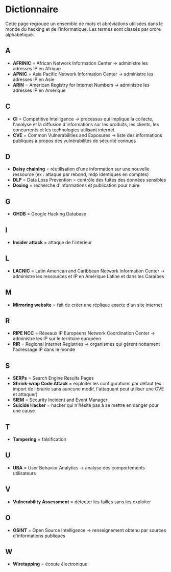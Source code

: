 # Dictionnaire

Cette page regroupe un ensemble de mots et abréviations utilisées dans le monde du hacking et de l'informatique.  Les termes sont classés par ordre alphabétique.  

## A

 * **AFRINIC** = African Network Information Center -> administre les adresses IP en Afrique
 * **APNIC** = Asia Pacific Network Information Center -> administre les adresses IP en Asie
 * **ARIN** = American Registry for Internet Numbers -> administre les adresses IP en Amérique

## C

* **CI** = Competitive Intelligence -> processus qui implique la collecte, l'analyse et la diffusion d'informations sur les produits, les clients, les concurrents et les technologies utilisant internet
* **CVE** = Common Vulnerabilities and Exposures -> liste des informations publiques à propos des vulnérabilités de sécurité connues

## D

* **Daisy chaining** = réutilisation d'une information sur une nouvelle ressource (ex : attaque par rebond, mdp identiques en comptes)
* **DLP** = Data Loss Prevention = contrôle des fuites des données sensibles
* **Doxing** = recherche d'informations et publication pour nuire

## G

* **GHDB** = Google Hacking Database

## I

* **Insider attack** = attaque de l'intérieur

## L

* **LACNIC** = Latin American and Caribbean Network Information Center -> administre les ressources et IP en Amérique Latine et dans les Caraïbes

## M

* **Mirroring website** = fait de créer une réplique exacte d'un site internet

## R

* **RIPE NCC** = Réseaux IP Européens Network Coordination Center -> administre les IP sur le territoire européen
* **RIR** = Regional Internet Registries -> organismes qui gèrent nottament l'adressage IP dans le monde

## S

* **SERPs** = Search Engine Results Pages
* **Shrink-wrap Code Attack** = exploiter les configurations par défaut (ex : import de librairie sans auncune modif, l'attaquant peut utiliser une CVE et attaquer)
* **SIEM** = Security Incident and Event Manager
* **Suicide Hacker** = hacker qui n'hésite pas à se mettre en danger pour une cause

## T

* **Tampering** = falsification

## U

* **UBA** = User Behavior Analytics -> analyse des comportements utilisateurs

## V

* **Vulnerability Assessment** = détecter les failles sans les exploiter

## O

* **OSINT** = Open Source Intelligence -> renseignement obtenu par sources d'informations publiques

## W 

* **Wiretapping** = écoute électronique